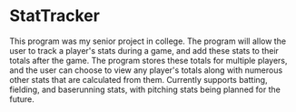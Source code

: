 # StatTracker
This program was my senior project in college. The program will allow the user to track a player's stats during a game, and add these stats to their totals after the game. The program stores these totals for multiple players, and the user can choose to view any player's totals along with numerous other stats that are calculated from them. Currently supports batting, fielding, and baserunning stats, with pitching stats being planned for the future.
